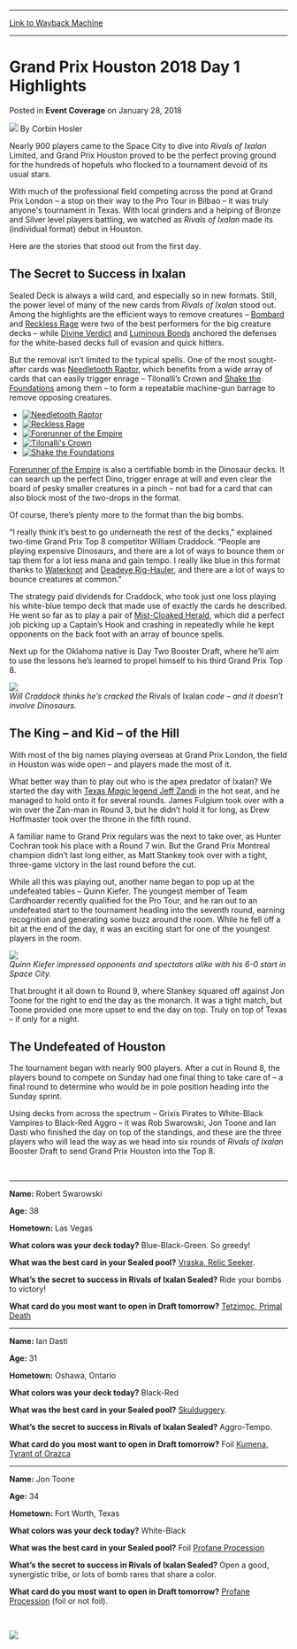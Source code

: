 
---
[Link to Wayback Machine](https://web.archive.org/web/20220119053632/https://magic.wizards.com/en/events/coverage/gphou18/day-1-highlights-grand-prix-houston-2018-01-27)

[_metadata_:author]:- "Corbin Hosler"
[_metadata_:description]:- "Nearly 900 players came to the Space City to dive into Rivals of Ixalan Limited, and Grand Prix Houston proved to be the perfect proving ground for the hundreds of hopefuls who flocked to a tournament devoid of its usual stars. With much of the professional field competing across the pond at Grand Prix London – a stop on their way to the Pro Tour in Bilbao – it was truly"
[_metadata_:generator]:- "Drupal 7 (http://drupal.org)"
[_metadata_:node]:- "1253971"
[_metadata_:path_date]:- "2018-01-27"
[_metadata_:publish_date]:- "2018-01-28"
[_metadata_:source]:- "div-main-content"
[_metadata_:title]:- "Grand Prix Houston 2018 Day 1 Highlights"
[_metadata_:wayback_capture_timestamp]:- "2022-01-19 05:36:32"
[_metadata_:wayback_raw_url]:- "https://web.archive.org/web/20220119053632id_/https://magic.wizards.com/en/events/coverage/gphou18/day-1-highlights-grand-prix-houston-2018-01-27"
[_metadata_:wayback_url]:- "https://magic.wizards.com/en/events/coverage/gphou18/day-1-highlights-grand-prix-houston-2018-01-27"
---


Grand Prix Houston 2018 Day 1 Highlights
========================================



 Posted in **Event Coverage**
 on January 28, 2018 






![](https://media.magic.wizards.com/styles/auth_small/public/images/person/hosler.jpg)
By Corbin Hosler











Nearly 900 players came to the Space City to dive into *Rivals of Ixalan* Limited, and Grand Prix Houston proved to be the perfect proving ground for the hundreds of hopefuls who flocked to a tournament devoid of its usual stars.


With much of the professional field competing across the pond at Grand Prix London – a stop on their way to the Pro Tour in Bilbao – it was truly anyone's tournament in Texas. With local grinders and a helping of Bronze and Silver level players battling, we watched as *Rivals of Ixalan* made its (individual format) debut in Houston.


Here are the stories that stood out from the first day.


**The Secret to Success in Ixalan**
-----------------------------------


Sealed Deck is always a wild card, and especially so in new formats. Still, the power level of many of the new cards from *Rivals of Ixalan* stood out. Among the highlights are the efficient ways to remove creatures – [Bombard](https://gatherer.wizards.com/Pages/Card/Details.aspx?name=Bombard) and [Reckless Rage](https://gatherer.wizards.com/Pages/Card/Details.aspx?name=Reckless+Rage) were two of the best performers for the big creature decks – while [Divine Verdict](https://gatherer.wizards.com/Pages/Card/Details.aspx?name=Divine+Verdict) and [Luminous Bonds](https://gatherer.wizards.com/Pages/Card/Details.aspx?name=Luminous+Bonds) anchored the defenses for the white-based decks full of evasion and quick hitters.


But the removal isn’t limited to the typical spells. One of the most sought-after cards was [Needletooth Raptor](https://gatherer.wizards.com/Pages/Card/Details.aspx?name=Needletooth+Raptor), which benefits from a wide array of cards that can easily trigger enrage – Tilonalli’s Crown and [Shake the Foundations](https://gatherer.wizards.com/Pages/Card/Details.aspx?name=Shake+the+Foundations) among them – to form a repeatable machine-gun barrage to remove opposing creatures.


* [![Needletooth Raptor](https://gatherer.wizards.com/Handlers/Image.ashx?type=card&name=Needletooth+Raptor)](https://gatherer.wizards.com/Pages/Card/Details.aspx?name=Needletooth+Raptor)
* [![Reckless Rage](https://gatherer.wizards.com/Handlers/Image.ashx?type=card&name=Reckless+Rage)](https://gatherer.wizards.com/Pages/Card/Details.aspx?name=Reckless+Rage)
* [![Forerunner of the Empire](https://gatherer.wizards.com/Handlers/Image.ashx?type=card&name=Forerunner+of+the+Empire)](https://gatherer.wizards.com/Pages/Card/Details.aspx?name=Forerunner+of+the+Empire)
* [![Tilonalli's Crown](https://gatherer.wizards.com/Handlers/Image.ashx?type=card&name=Tilonalli%27s+Crown)](https://gatherer.wizards.com/Pages/Card/Details.aspx?name=Tilonalli%27s+Crown)
* [![Shake the Foundations](https://gatherer.wizards.com/Handlers/Image.ashx?type=card&name=Shake+the+Foundations)](https://gatherer.wizards.com/Pages/Card/Details.aspx?name=Shake+the+Foundations)

[Forerunner of the Empire](https://gatherer.wizards.com/Pages/Card/Details.aspx?name=Forerunner+of+the+Empire) is also a certifiable bomb in the Dinosaur decks. It can search up the perfect Dino, trigger enrage at will and even clear the board of pesky smaller creatures in a pinch – not bad for a card that can also block most of the two-drops in the format.


Of course, there’s plenty more to the format than the big bombs.


“I really think it’s best to go underneath the rest of the decks," explained two-time Grand Prix Top 8 competitor William Craddock. “People are playing expensive Dinosaurs, and there are a lot of ways to bounce them or tap them for a lot less mana and gain tempo. I really like blue in this format thanks to [Waterknot](https://gatherer.wizards.com/Pages/Card/Details.aspx?name=Waterknot) and [Deadeye Rig-Hauler](https://gatherer.wizards.com/Pages/Card/Details.aspx?name=Deadeye+Rig-Hauler), and there are a lot of ways to bounce creatures at common."


The strategy paid dividends for Craddock, who took just one loss playing his white-blue tempo deck that made use of exactly the cards he described. He went so far as to play a pair of [Mist-Cloaked Herald](https://gatherer.wizards.com/Pages/Card/Details.aspx?name=Mist-Cloaked+Herald), which did a perfect job picking up a Captain’s Hook and crashing in repeatedly while he kept opponents on the back foot with an array of bounce spells.


Next up for the Oklahoma native is Day Two Booster Draft, where he’ll aim to use the lessons he’s learned to propel himself to his third Grand Prix Top 8.


![](https://media.magic.wizards.com/images/hero/gphou18-day1highlights-craddock.jpg)  
*Will Craddock thinks he’s cracked the* Rivals of Ixalan *code – and it doesn’t involve Dinosaurs.*


**The King – and Kid – of the Hill**
------------------------------------


With most of the big names playing overseas at Grand Prix London, the field in Houston was wide open – and players made the most of it.


What better way than to play out who is the apex predator of Ixalan? We started the day with [Texas *Magic* legend Jeff Zandi](https://magic.wizards.com/en/articles/archive/magic-lifestyle/first-guildmage-2017-03-21) in the hot seat, and he managed to hold onto it for several rounds. James Fulgium took over with a win over the Zan-man in Round 3, but he didn’t hold it for long, as Drew Hoffmaster took over the throne in the fifth round.


A familiar name to Grand Prix regulars was the next to take over, as Hunter Cochran took his place with a Round 7 win. But the Grand Prix Montreal champion didn’t last long either, as Matt Stankey took over with a tight, three-game victory in the last round before the cut.


While all this was playing out, another name began to pop up at the undefeated tables – Quinn Kiefer. The youngest member of Team Cardhoarder recently qualified for the Pro Tour, and he ran out to an undefeated start to the tournament heading into the seventh round, earning recognition and generating some buzz around the room. While he fell off a bit at the end of the day, it was an exciting start for one of the youngest players in the room.


![](https://media.magic.wizards.com/images/hero/gphou18-day1highlights-kiefer.jpg)  
*Quinn Kiefer impressed opponents and spectators alike with his 6-0 start in Space City.*


That brought it all down to Round 9, where Stankey squared off against Jon Toone for the right to end the day as the monarch. It was a tight match, but Toone provided one more upset to end the day on top. Truly on top of Texas – if only for a night.


**The Undefeated of Houston**
-----------------------------


The tournament began with nearly 900 players. After a cut in Round 8, the players bound to compete on Sunday had one final thing to take care of – a final round to determine who would be in pole position heading into the Sunday sprint.


Using decks from across the spectrum – Grixis Pirates to White-Black Vampires to Black-Red Aggro – it was Rob Swarowski, Jon Toone and Ian Dasti who finished the day on top of the standings, and these are the three players who will lead the way as we head into six rounds of *Rivals of Ixalan* Booster Draft to send Grand Prix Houston into the Top 8.


 




---

**Name:** Robert Swarowski


**Age:** 38


**Hometown:** Las Vegas


**What colors was your deck today?** Blue-Black-Green. So greedy!


**What was the best card in your Sealed pool?** [Vraska, Relic Seeker](https://gatherer.wizards.com/Pages/Card/Details.aspx?name=Vraska%2C+Relic+Seeker).


**What’s the secret to success in Rivals of Ixalan Sealed?** Ride your bombs to victory!


**What card do you most want to open in Draft tomorrow?** [Tetzimoc, Primal Death](https://gatherer.wizards.com/Pages/Card/Details.aspx?name=Tetzimoc%2C+Primal+Death)




---

**Name:** Ian Dasti


**Age:** 31


**Hometown:** Oshawa, Ontario


**What colors was your deck today?** Black-Red


**What was the best card in your Sealed pool?** [Skulduggery](https://gatherer.wizards.com/Pages/Card/Details.aspx?name=Skulduggery).


**What’s the secret to success in Rivals of Ixalan Sealed?** Aggro-Tempo.


**What card do you most want to open in Draft tomorrow?** Foil [Kumena, Tyrant of Orazca](https://gatherer.wizards.com/Pages/Card/Details.aspx?name=Kumena%2C+Tyrant+of+Orazca)




---

**Name:** Jon Toone


**Age:** 34


**Hometown:** Fort Worth, Texas


**What colors was your deck today?** White-Black


**What was the best card in your Sealed pool?** Foil [Profane Procession](https://gatherer.wizards.com/Pages/Card/Details.aspx?name=Profane+Procession)


**What’s the secret to success in Rivals of Ixalan Sealed?** Open a good, synergistic tribe, or lots of bomb rares that share a color.


**What card do you most want to open in Draft tomorrow?** [Profane Procession](https://gatherer.wizards.com/Pages/Card/Details.aspx?name=Profane+Procession) (foil or not foil).


 


![](https://media.magic.wizards.com/images/hero/gphou18-day1highlights-undefeated.jpg)







